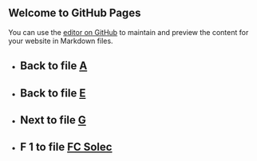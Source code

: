 
## Welcome to GitHub Pages

You can use the [editor on GitHub](https://github.com/samuelbetio/alphabet.file/edit/master/A/B/C/D/E/F/README.md) to maintain and preview the content for your website in Markdown files.

- ## **Back** to file [A](../../../../../../README.md)

- ## **Back** to file [E](../)
- ## **Next** to file [G](G/)







- ## **F 1** to file [FC Solec](/1)








